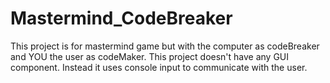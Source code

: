 # Mastermind_CodeBreaker
This project is for mastermind game but with the computer as codeBreaker and YOU the user as codeMaker.
This project doesn't have any GUI component. Instead it uses console input to communicate with the user.

